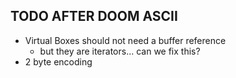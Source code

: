 ## TODO AFTER DOOM ASCII
* Virtual Boxes should not need a buffer reference
  - but they are iterators... can we fix this?
* 2 byte encoding

